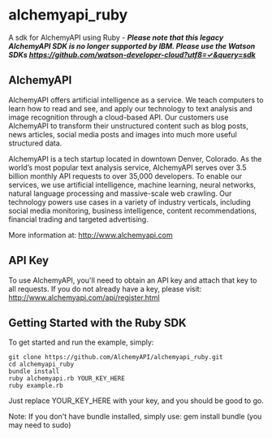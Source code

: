# alchemyapi_ruby #

A sdk for AlchemyAPI using Ruby - **_Please note that this legacy AlchemyAPI SDK is no longer supported by IBM. Please use the Watson SDKs https://github.com/watson-developer-cloud?utf8=✓&query=sdk_**


## AlchemyAPI ##

AlchemyAPI offers artificial intelligence as a service. We teach computers to learn how to read and see, and apply our technology to text analysis and image recognition through a cloud-based API. Our customers use AlchemyAPI to transform their unstructured content such as blog posts, news articles, social media posts and images into much more useful structured data. 

AlchemyAPI is a tech startup located in downtown Denver, Colorado. As the world’s most popular text analysis service, AlchemyAPI serves over 3.5 billion monthly API requests to over 35,000 developers. To enable our services, we use artificial intelligence, machine learning, neural networks, natural language processing and massive-scale web crawling. Our technology powers use cases in a variety of industry verticals, including social media monitoring, business intelligence, content recommendations, financial trading and targeted advertising.

More information at: http://www.alchemyapi.com



## API Key ##

To use AlchemyAPI, you'll need to obtain an API key and attach that key to all requests. If you do not already have a key, please visit: http://www.alchemyapi.com/api/register.html



## Getting Started with the Ruby SDK ##

To get started and run the example, simply:

	git clone https://github.com/AlchemyAPI/alchemyapi_ruby.git
	cd alchemyapi_ruby
	bundle install
	ruby alchemyapi.rb YOUR_KEY_HERE
	ruby example.rb


Just replace YOUR_KEY_HERE with your key, and you should be good to go.

Note: If you don't have bundle installed, simply use: gem install bundle (you may need to sudo)
	
	

